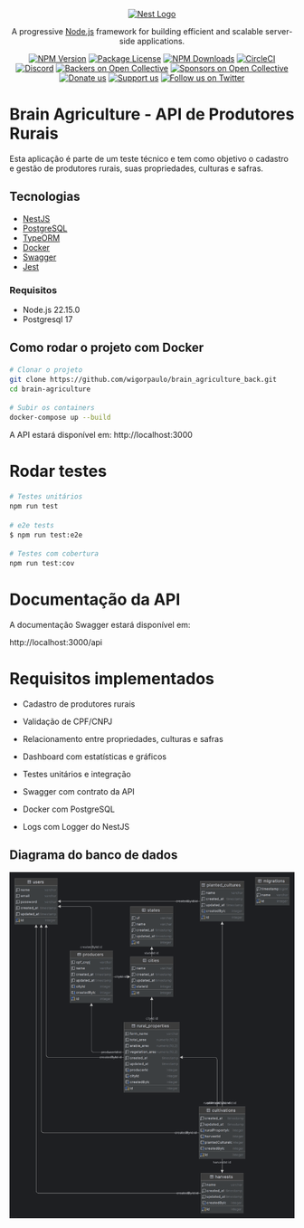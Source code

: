 <p align="center">
  <a href="http://nestjs.com/" target="blank"><img src="https://nestjs.com/img/logo-small.svg" width="120" alt="Nest Logo" /></a>
</p>

[circleci-image]: https://img.shields.io/circleci/build/github/nestjs/nest/master?token=abc123def456
[circleci-url]: https://circleci.com/gh/nestjs/nest

  <p align="center">A progressive <a href="http://nodejs.org" target="_blank">Node.js</a> framework for building efficient and scalable server-side applications.</p>
    <p align="center">
<a href="https://www.npmjs.com/~nestjscore" target="_blank"><img src="https://img.shields.io/npm/v/@nestjs/core.svg" alt="NPM Version" /></a>
<a href="https://www.npmjs.com/~nestjscore" target="_blank"><img src="https://img.shields.io/npm/l/@nestjs/core.svg" alt="Package License" /></a>
<a href="https://www.npmjs.com/~nestjscore" target="_blank"><img src="https://img.shields.io/npm/dm/@nestjs/common.svg" alt="NPM Downloads" /></a>
<a href="https://circleci.com/gh/nestjs/nest" target="_blank"><img src="https://img.shields.io/circleci/build/github/nestjs/nest/master" alt="CircleCI" /></a>
<a href="https://discord.gg/G7Qnnhy" target="_blank"><img src="https://img.shields.io/badge/discord-online-brightgreen.svg" alt="Discord"/></a>
<a href="https://opencollective.com/nest#backer" target="_blank"><img src="https://opencollective.com/nest/backers/badge.svg" alt="Backers on Open Collective" /></a>
<a href="https://opencollective.com/nest#sponsor" target="_blank"><img src="https://opencollective.com/nest/sponsors/badge.svg" alt="Sponsors on Open Collective" /></a>
  <a href="https://paypal.me/kamilmysliwiec" target="_blank"><img src="https://img.shields.io/badge/Donate-PayPal-ff3f59.svg" alt="Donate us"/></a>
    <a href="https://opencollective.com/nest#sponsor"  target="_blank"><img src="https://img.shields.io/badge/Support%20us-Open%20Collective-41B883.svg" alt="Support us"></a>
  <a href="https://twitter.com/nestframework" target="_blank"><img src="https://img.shields.io/twitter/follow/nestframework.svg?style=social&label=Follow" alt="Follow us on Twitter"></a>
</p>
  <!--[![Backers on Open Collective](https://opencollective.com/nest/backers/badge.svg)](https://opencollective.com/nest#backer)
  [![Sponsors on Open Collective](https://opencollective.com/nest/sponsors/badge.svg)](https://opencollective.com/nest#sponsor)-->

# Brain Agriculture - API de Produtores Rurais

Esta aplicação é parte de um teste técnico e tem como objetivo o cadastro e gestão de produtores rurais, suas propriedades, culturas e safras.

## Tecnologias

- [NestJS](https://nestjs.com/)
- [PostgreSQL](https://www.postgresql.org/)
- [TypeORM](https://typeorm.io/)
- [Docker](https://www.docker.com/)
- [Swagger](https://swagger.io/)
- [Jest](https://jestjs.io/)

### Requisitos

- Node.js 22.15.0
- Postgresql 17

## Como rodar o projeto com Docker

```bash
# Clonar o projeto
git clone https://github.com/wigorpaulo/brain_agriculture_back.git
cd brain-agriculture

# Subir os containers
docker-compose up --build

```

A API estará disponível em: http://localhost:3000

# Rodar testes

```bash
# Testes unitários
npm run test

# e2e tests
$ npm run test:e2e

# Testes com cobertura
npm run test:cov
```

# Documentação da API

A documentação Swagger estará disponível em:

http://localhost:3000/api

# Requisitos implementados

- Cadastro de produtores rurais

- Validação de CPF/CNPJ

- Relacionamento entre propriedades, culturas e safras

- Dashboard com estatísticas e gráficos

- Testes unitários e integração

- Swagger com contrato da API

- Docker com PostgreSQL

- Logs com Logger do NestJS

## Diagrama do banco de dados

![Diagrama](./diagramDB.png)